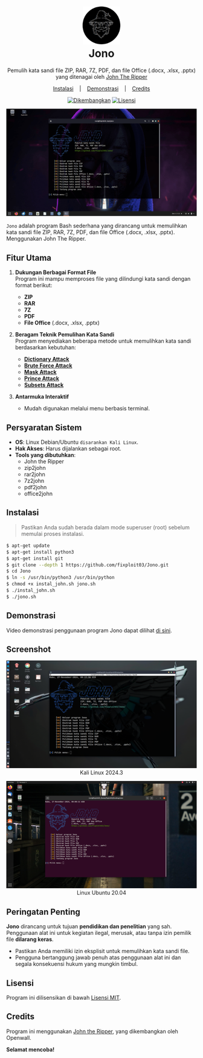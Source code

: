 <h1 align="center">
  <img src="https://github.com/fixploit03/Jono/blob/main/aset/20241127_102430.png" width=100 height=100/><br>
Jono</h1>

<p align="center">
  <span>Pemulih kata sandi file ZIP, RAR, 7Z, PDF, dan file Office (.docx, .xlsx, .pptx) yang ditenagai oleh <a href="https://github.com/openwall/john" >John The Ripper</a></span>
</p>

<p align="center">
  <a href="https://github.com/fixploit03/Jono#instalasi">Instalasi</a>
  &nbsp;&nbsp;&nbsp;|&nbsp;&nbsp;&nbsp;
  <a href="https://github.com/fixploit03/Jono#demonstrasi">Demonstrasi</a>
  &nbsp;&nbsp;&nbsp;|&nbsp;&nbsp;&nbsp;
  <a href="https://github.com/fixploit03/Jono#credits">Credits</a>
</p>

  <p align="center">
    <a href="https://www.kali.org/"><img alt="Dikembangkan" src="https://img.shields.io/badge/Dikembangkan%20di-Kali%20Linux-blue"></a>
    <a href="https://github.com/fixploit03/Jono/blob/main/LICENSE"><img alt="Lisensi" src="https://img.shields.io/badge/Lisensi-MIT-blue"></a>
  </p>

![](https://github.com/fixploit03/Jono/blob/main/aset/ss_jono.png)

`Jono` adalah program Bash sederhana yang dirancang untuk memulihkan kata sandi file ZIP, RAR, 7Z, PDF, dan file Office (.docx, .xlsx, .pptx). Menggunakan John The Ripper.

## Fitur Utama 

1. **Dukungan Berbagai Format File**  
   Program ini mampu memproses file yang dilindungi kata sandi dengan format berikut:
   - **ZIP**  
   - **RAR**  
   - **7Z**  
   - **PDF**  
   - **File Office** (.docx, .xlsx, .pptx)
     
2. **Beragam Teknik Pemulihan Kata Sandi**  
   Program menyediakan beberapa metode untuk memulihkan kata sandi berdasarkan kebutuhan:
   - **[Dictionary Attack](https://github.com/fixploit03/Jono/blob/main/doc/DICT.md)**
   - **[Brute Force Attack](https://github.com/fixploit03/Jono/blob/main/doc/BRUTE.md)**
   - **[Mask Attack](https://github.com/fixploit03/Jono/blob/main/doc/MASK.md)**
   - **[Prince Attack](https://github.com/fixploit03/Jono/blob/main/doc/PRINCE.md)**
   - **[Subsets Attack](https://github.com/fixploit03/Jono/blob/main/doc/SUBSETS.md)**
     
3. **Antarmuka Interaktif**
   - Mudah digunakan melalui menu berbasis terminal.  

## Persyaratan Sistem
- **OS**: Linux Debian/Ubuntu `disarankan Kali Linux`.
- **Hak Akses**: Harus dijalankan sebagai root.
- **Tools yang dibutuhkan**:
  - John the Ripper
  - zip2john
  - rar2john
  - 7z2john
  - pdf2john
  - office2john
  
## Instalasi 
> Pastikan Anda sudah berada dalam mode superuser (root) sebelum memulai proses instalasi.

```sh
$ apt-get update
$ apt-get install python3
$ apt-get install git
$ git clone --depth 1 https://github.com/fixploit03/Jono.git
$ cd Jono
$ ln -s /usr/bin/python3 /usr/bin/python
$ chmod +x instal_john.sh jono.sh
$ ./instal_john.sh
$ ./jono.sh
```

## Demonstrasi 
Video demonstrasi penggunaan program Jono dapat dilihat [di sini](https://youtu.be/NhDhM8yXHFw?si=lM3pWlp10KDU0hcZ).

## Screenshot 

<p align="center">
  <img src="https://github.com/fixploit03/Jono/blob/main/aset/Screenshot_2024-11-27_00_20_15.png" />
  Kali Linux 2024.3
</p>

<p align="center">
  <img src="https://github.com/fixploit03/Jono/blob/main/aset/Screenshot%20from%202024-11-27%2000-09-08.png" />
  Linux Ubuntu 20.04
</p>

## Peringatan Penting
**Jono** dirancang untuk tujuan **pendidikan dan penelitian** yang sah. Penggunaan alat ini untuk kegiatan ilegal, merusak, atau tanpa izin pemilik file **dilarang keras**.

- Pastikan Anda memiliki izin eksplisit untuk memulihkan kata sandi file.
- Pengguna bertanggung jawab penuh atas penggunaan alat ini dan segala konsekuensi hukum yang mungkin timbul.

## Lisensi 
Program ini dilisensikan di bawah [Lisensi MIT](https://github.com/fixploit03/Jono/blob/main/LICENSE).

## Credits
Program ini menggunakan [John the Ripper](https://github.com/openwall/john), yang dikembangkan oleh Openwall.

**Selamat mencoba!**
